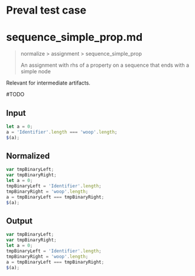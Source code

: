 # Preval test case

# sequence_simple_prop.md

> normalize > assignment > sequence_simple_prop
>
> An assignment with rhs of a property on a sequence that ends with a simple node

Relevant for intermediate artifacts.

#TODO

## Input

`````js filename=intro
let a = 0;
a = 'Identifier'.length === 'woop'.length;
$(a);
`````

## Normalized

`````js filename=intro
var tmpBinaryLeft;
var tmpBinaryRight;
let a = 0;
tmpBinaryLeft = 'Identifier'.length;
tmpBinaryRight = 'woop'.length;
a = tmpBinaryLeft === tmpBinaryRight;
$(a);
`````

## Output

`````js filename=intro
var tmpBinaryLeft;
var tmpBinaryRight;
let a = 0;
tmpBinaryLeft = 'Identifier'.length;
tmpBinaryRight = 'woop'.length;
a = tmpBinaryLeft === tmpBinaryRight;
$(a);
`````
